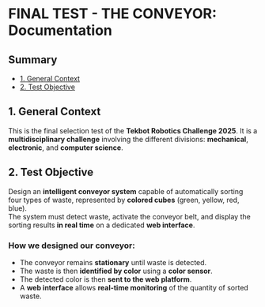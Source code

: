 # FINAL TEST - THE CONVEYOR: Documentation

## Summary

- [1. General Context](#1-general-context)
- [2. Test Objective](#2-test-objective)

## 1. General Context

This is the final selection test of the **Tekbot Robotics Challenge 2025**. It is a **multidisciplinary challenge** involving the different divisions: **mechanical**, **electronic**, and **computer science**.

## 2. Test Objective

Design an **intelligent conveyor system** capable of automatically sorting four types of waste, represented by **colored cubes** (green, yellow, red, blue).  
The system must detect waste, activate the conveyor belt, and display the sorting results **in real time** on a dedicated **web interface**.

### How we designed our conveyor:

- The conveyor remains **stationary** until waste is detected.  
- The waste is then **identified by color** using a **color sensor**.  
- The detected color is then **sent to the web platform**.  
- A **web interface** allows **real-time monitoring** of the quantity of sorted waste.

